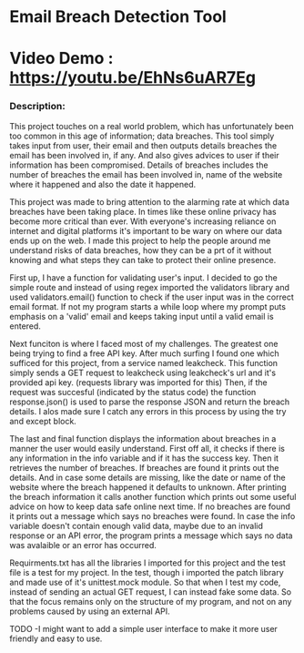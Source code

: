# Email Breach Detection Tool

# Video Demo : https://youtu.be/EhNs6uAR7Eg

### Description:

This project touches on a real world problem, which has unfortunately been too common in this age of information; data breaches. This tool simply
takes input from user, their email and then outputs details breaches the email has been involved in, if any. And also gives advices to user if
their information has been compromised. Details of breaches includes the number of breaches the email has been involved in, name of the website
where it happened and also the date it happened.


This project was made to bring attention to the alarming rate at which data breaches have been taking place. In times like these online privacy
has become more critical than ever. With everyone's increasing reliance on internet and digital platforms it's important to be wary on where our
data ends up on the web. I made this project to help the people around me understand risks of data breaches, how they can be a prt of it without
knowing and what steps they can take to protect their online presence.

First up, I have a function for validating user's input. I decided to go the simple route and instead of using regex imported the validators
library and used validators.email() function to check if the user input was in the correct email format. If not my program starts a while loop
where my prompt puts emphasis on a 'valid' email and keeps taking input until a valid email is entered.

Next funciton is where I faced most of my challenges. The greatest one being trying to find a free API key. After much surfing I found one which
sufficed for this project, from a service named leakcheck. This function simply sends a GET request to leakcheck using leakcheck's url and it's
provided api key. (requests library was imported for this) Then, if the request was succesful (indicated by the status code) the function
response.json() is used to parse the response JSON and return the breach details. I alos made sure I catch any errors in this process by using
the try and except block.

The last and final function displays the information about breaches in a manner the user would easily understand. First off all, it checks if
there is any information in the info variable and if it has the success key. Then it retrieves the number of breaches. If breaches are found it
prints out the details. And in case some details are missing, like the date or name of the website where the breach happened it defaults to
unknown. After printing the breach information it calls another function which prints out some useful advice on how to keep data safe online next
time. If no breaches are found it prints out a message which says no breaches were found. In case the info variable doesn't contain enough valid
data, maybe due to an invalid response or an API error, the program prints a message which says no data was avalaible or an error has occurred.

Requirments.txt has all the libraries I imported for this project and the test file is a test for my project. In the test, though i imported the
patch library and made use of it's unittest.mock module. So that when I test my code, instead of sending an actual GET request, I can instead fake
some data. So that the focus remains only on the structure of my program, and not on any problems caused by using an external API.

TODO -I might want to add a simple user interface to make it more user friendly and easy to use.